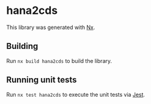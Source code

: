 # hana2cds

This library was generated with [Nx](https://nx.dev).

## Building

Run `nx build hana2cds` to build the library.

## Running unit tests

Run `nx test hana2cds` to execute the unit tests via [Jest](https://jestjs.io).

